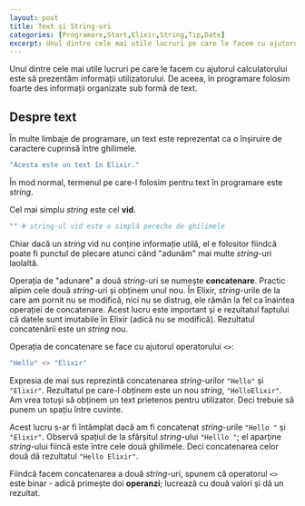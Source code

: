 ```yaml
---
layout: post
title: Text și String-uri
categories: [Programare,Start,Elixir,String,Tip,Date]
excerpt: Unul dintre cele mai utile lucruri pe care le facem cu ajutorul calculatorului este să prezentăm informații utilizatorului. De aceea, în programare folosim foarte des informații organizate sub formă de text.
---
```


Unul dintre cele mai utile lucruri pe care le facem cu ajutorul calculatorului este să prezentăm informații utilizatorului. De aceea, în programare folosim foarte des informații organizate sub formă de text.

## Despre text

În multe limbaje de programare, un text este reprezentat ca o înșiruire de caractere cuprinsă între ghilimele.

```elixir
"Acesta este un text în Elixir."
```

În mod normal, termenul pe care-l folosim pentru text în programare este *string*.

Cel mai simplu *string* este cel __vid__.

```elixir
"" # string-ul vid este o simplă pereche de ghilimele
```

Chiar dacă un *string* vid nu conține informație utilă, el e folositor fiindcă poate fi punctul de plecare atunci când "adunăm" mai multe *string*-uri laolaltă.

Operația de "adunare" a două *string*-uri se numește __concatenare__. Practic alipim cele două *string*-uri și obținem unul nou. În Elixir, *string*-urile de la care am pornit nu se modifică, nici nu se distrug, ele rămân la fel ca înaintea operației de concatenare. Acest lucru este important și e rezultatul faptului că datele sunt imutabile în Elixir (adică nu se modifică). Rezultatul concatenării este un *string* nou.

Operația de concatenare se face cu ajutorul operatorului `<>`:

```elixir
"Hello" <> "Elixir"
```

Expresia de mai sus reprezintă concatenarea *string*-urilor `"Hello"` și `"Elixir"`. Rezultatul pe care-l obținem este un nou *string*, `"HelloElixir"`. Am vrea totuși să obținem un text prietenos pentru utilizator. Deci trebuie să punem un spațiu între cuvinte.

Acest lucru s-ar fi întâmplat dacă am fi concatenat *string*-urile `"Hello "` și `"Elixir"`. Observă spațiul de la sfârșitul *string*-ului `"Helllo "`; el aparține *string*-ului fiincă este între cele două ghilimele. Deci concatenarea celor două dă rezultatul `"Hello Elixir"`.

Fiindcă facem concatenarea a două *string*-uri, spunem că operatorul `<>` este binar - adică primește doi __operanzi__; lucrează cu două valori și dă un rezultat.


